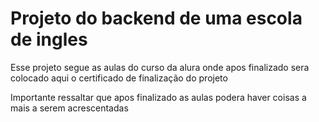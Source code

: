 <h1>Projeto do backend de uma escola de ingles</h1>

<p>Esse projeto segue as aulas do curso da alura onde apos finalizado sera colocado aqui o certificado de finalização do projeto<p>
<p>Importante ressaltar que apos finalizado as aulas podera haver coisas a mais a serem acrescentadas</p>
